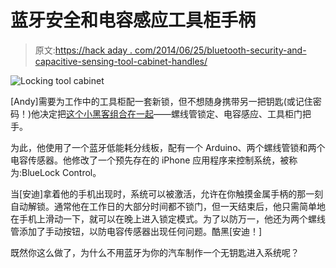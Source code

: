 # 蓝牙安全和电容感应工具柜手柄

> 原文:[https://hack aday . com/2014/06/25/bluetooth-security-and-capacitive-sensing-tool-cabinet-handles/](https://hackaday.com/2014/06/25/bluetooth-security-and-capacitive-sensing-tool-cabinet-handles/)

![Locking tool cabinet](../Images/ff7d6c40fb033bfc6852bb65aa9dfcea.png)

[Andy]需要为工作中的工具柜配一套新锁，但不想随身携带另一把钥匙(或记住密码！)他决定把[这个小黑客组合在一起](http://handya.co.nz/post/89734624902/bluetooth-enabled-tool-cupboards)——螺线管锁定、电容感应、工具柜门把手。

为此，他使用了一个蓝牙低能耗分线板，配有一个 Arduino、两个螺线管锁和两个电容传感器。他修改了一个预先存在的 iPhone 应用程序来控制系统，被称为:BlueLock Control。

当[安迪]拿着他的手机出现时，系统可以被激活，允许在你触摸金属手柄的那一刻自动解锁。通常他在工作日的大部分时间都不锁门，但一天结束后，他只需简单地在手机上滑动一下，就可以在晚上进入锁定模式。为了以防万一，他还为两个螺线管添加了手动按钮，以防电容传感器出现任何问题。酷黑[安迪！]

既然你这么做了，为什么不用蓝牙为你的汽车制作一个无钥匙进入系统呢？